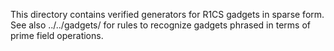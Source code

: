 This directory contains verified generators for R1CS gadgets in sparse form.
See also ../../gadgets/ for rules to recognize gadgets phrased in
terms of prime field operations.
